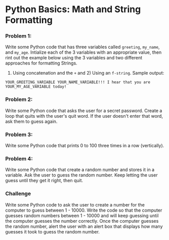 # Python Basics: Math and String Formatting

### Problem 1:
Write some Python code that has three variables called ```greeting```, ```my_name```, and ```my_age```. Intialize each of the 3 variables with an appropriate value, then rint out the example below using the 3 variables and two different approaches for formatting Strings. 

1) Using concatenation and the ```+``` and 2) Using an ```f-string```. Sample output:

```
YOUR_GREETING_VARIABLE YOUR_NAME_VARIABLE!!! I hear that you are YOUR_MY_AGE_VARIABLE today!
```

### Problem 2:
Write some Python code that asks the user for a secret password. Create a loop that quits with the user's quit word. If the user doesn't enter that word, ask them to guess again.

### Problem 3:
Write some Python code that prints 0 to 100 three times in a row (vertically).

### Problem 4:
Write some Python code that create a random number and stores it in a variable. Ask the user to guess the random number. Keep letting the user guess until they get it right, then quit.

### Challenge
Write some Python code to ask the user to create a number for the computer to guess between 1 - 10000. Write the code so that the computer guesses random numbers between 1 - 10000 and will keep guessing until the computer guesses the number correctly. Once the computer guesses the random number, alert the user with an alert box that displays how many guesses it took to guess the random number.

